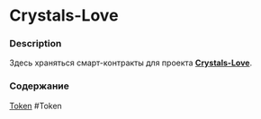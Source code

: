# Crystals-Love
### Description
Здесь храняться смарт-контракты для проекта [**Crystals-Love**](https://crystals.love/).
### Содержание
[Token](#Token)
#Token
